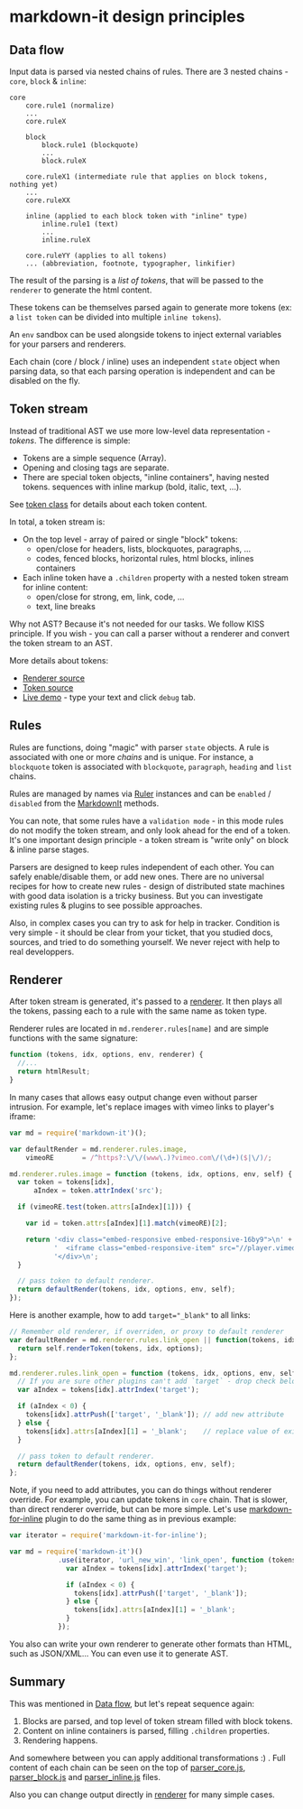 # markdown-it design principles

## Data flow

Input data is parsed via nested chains of rules. There are 3 nested chains -
`core`, `block` & `inline`:

```
core
    core.rule1 (normalize)
    ...
    core.ruleX

    block
        block.rule1 (blockquote)
        ...
        block.ruleX

    core.ruleX1 (intermediate rule that applies on block tokens, nothing yet)
    ...
    core.ruleXX

    inline (applied to each block token with "inline" type)
        inline.rule1 (text)
        ...
        inline.ruleX

    core.ruleYY (applies to all tokens)
    ... (abbreviation, footnote, typographer, linkifier)

```

The result of the parsing is a *list of tokens*, that will be passed to the `renderer` to generate the html content.

These tokens can be themselves parsed again to generate more tokens (ex: a `list token` can be divided into multiple `inline tokens`).

An `env` sandbox can be used alongside tokens to inject external variables for your parsers and renderers.

Each chain (core / block / inline) uses an independent `state` object when parsing data, so that each parsing operation is independent and can be disabled on the fly.


## Token stream

Instead of traditional AST we use more low-level data representation - *tokens*.
The difference is simple:

- Tokens are a simple sequence (Array).
- Opening and closing tags are separate.
- There are special token objects, "inline containers", having nested tokens.
  sequences with inline markup (bold, italic, text, ...).

See [token class](https://github.com/markdown-it/markdown-it/blob/master/lib/token.js)
for details about each token content.

In total, a token stream is:

- On the top level - array of paired or single "block" tokens:
  - open/close for headers, lists, blockquotes, paragraphs, ...
  - codes, fenced blocks, horizontal rules, html blocks, inlines containers
- Each inline token have a `.children` property with a nested token stream for inline content:
  - open/close for strong, em, link, code, ...
  - text, line breaks

Why not AST? Because it's not needed for our tasks. We follow KISS principle.
If you wish - you can call a parser without a renderer and convert the token stream
to an AST.

More details about tokens:

- [Renderer source](https://github.com/markdown-it/markdown-it/blob/master/lib/renderer.js)
- [Token source](https://github.com/markdown-it/markdown-it/blob/master/lib/token.js)
- [Live demo](https://markdown-it.github.io/) - type your text and click `debug` tab.


## Rules

Rules are functions, doing "magic" with parser `state` objects. A rule is associated with one or more *chains* and is unique. For instance, a `blockquote` token is associated with `blockquote`, `paragraph`, `heading` and `list` chains.

Rules are managed by names via [Ruler](https://markdown-it.github.io/markdown-it/#Ruler) instances and can be  `enabled` / `disabled` from the [MarkdownIt](https://markdown-it.github.io/markdown-it/#MarkdownIt) methods.

You can note, that some rules have a `validation mode` - in this mode rules do not
modify the token stream, and only look ahead for the end of a token. It's one
important design principle - a token stream is "write only" on block & inline parse stages.

Parsers are designed to keep rules independent of each other. You can safely enable/disable them, or
add new ones. There are no universal recipes for how to create new rules - design of
distributed state machines with good data isolation is a tricky business. But you
can investigate existing rules & plugins to see possible approaches.

Also, in complex cases you can try to ask for help in tracker. Condition is very
simple - it should be clear from your ticket, that you studied docs, sources,
and tried to do something yourself. We never reject with help to real developpers.


## Renderer

After token stream is generated, it's passed to a [renderer](https://github.com/markdown-it/markdown-it/blob/master/lib/renderer.js).
It then plays all the tokens, passing each to a rule with the same name as token type.

Renderer rules are located in `md.renderer.rules[name]` and are simple functions
with the same signature:

```js
function (tokens, idx, options, env, renderer) {
  //...
  return htmlResult;
}
```

In many cases that allows easy output change even without parser intrusion.
For example, let's replace images with vimeo links to player's iframe:

```js
var md = require('markdown-it')();

var defaultRender = md.renderer.rules.image,
    vimeoRE       = /^https?:\/\/(www\.)?vimeo.com\/(\d+)($|\/)/;

md.renderer.rules.image = function (tokens, idx, options, env, self) {
  var token = tokens[idx],
      aIndex = token.attrIndex('src');

  if (vimeoRE.test(token.attrs[aIndex][1])) {

    var id = token.attrs[aIndex][1].match(vimeoRE)[2];

    return '<div class="embed-responsive embed-responsive-16by9">\n' +
           '  <iframe class="embed-responsive-item" src="//player.vimeo.com/video/' + id + '"></iframe>\n' +
           '</div>\n';
  }

  // pass token to default renderer.
  return defaultRender(tokens, idx, options, env, self);
});
```

Here is another example, how to add `target="_blank"` to all links:

```js
// Remember old renderer, if overriden, or proxy to default renderer
var defaultRender = md.renderer.rules.link_open || function(tokens, idx, options, env, self) {
  return self.renderToken(tokens, idx, options);
};

md.renderer.rules.link_open = function (tokens, idx, options, env, self) {
  // If you are sure other plugins can't add `target` - drop check below
  var aIndex = tokens[idx].attrIndex('target');

  if (aIndex < 0) {
    tokens[idx].attrPush(['target', '_blank']); // add new attribute
  } else {
    tokens[idx].attrs[aIndex][1] = '_blank';    // replace value of existing attr
  }

  // pass token to default renderer.
  return defaultRender(tokens, idx, options, env, self);
};
```

Note, if you need to add attributes, you can do things without renderer override.
For example, you can update tokens in `core` chain. That is slower, than direct
renderer override, but can be more simple. Let's use
[markdown-for-inline](https://github.com/markdown-it/markdown-it-for-inline) plugin
to do the same thing as in previous example:

```js
var iterator = require('markdown-it-for-inline');

var md = require('markdown-it')()
            .use(iterator, 'url_new_win', 'link_open', function (tokens, idx) {
              var aIndex = tokens[idx].attrIndex('target');

              if (aIndex < 0) {
                tokens[idx].attrPush(['target', '_blank']);
              } else {
                tokens[idx].attrs[aIndex][1] = '_blank';
              }
            });
```


You also can write your own renderer to generate other formats than HTML, such as
JSON/XML... You can even use it to generate AST.


## Summary

This was mentioned in [Data flow](#data-flow), but let's repeat sequence again:

1. Blocks are parsed, and top level of token stream filled with block tokens.
2. Content on inline containers is parsed, filling `.children` properties.
3. Rendering happens.

And somewhere between you can apply additional transformations :) . Full content
of each chain can be seen on the top of
[parser_core.js](https://github.com/markdown-it/markdown-it/blob/master/lib/parser_core.js),
[parser_block.js](https://github.com/markdown-it/markdown-it/blob/master/lib/parser_block.js) and
[parser_inline.js](https://github.com/markdown-it/markdown-it/blob/master/lib/parser_inline.js)
files.

Also you can change output directly in [renderer](https://github.com/markdown-it/markdown-it/blob/master/lib/renderer.js) for many simple cases.

